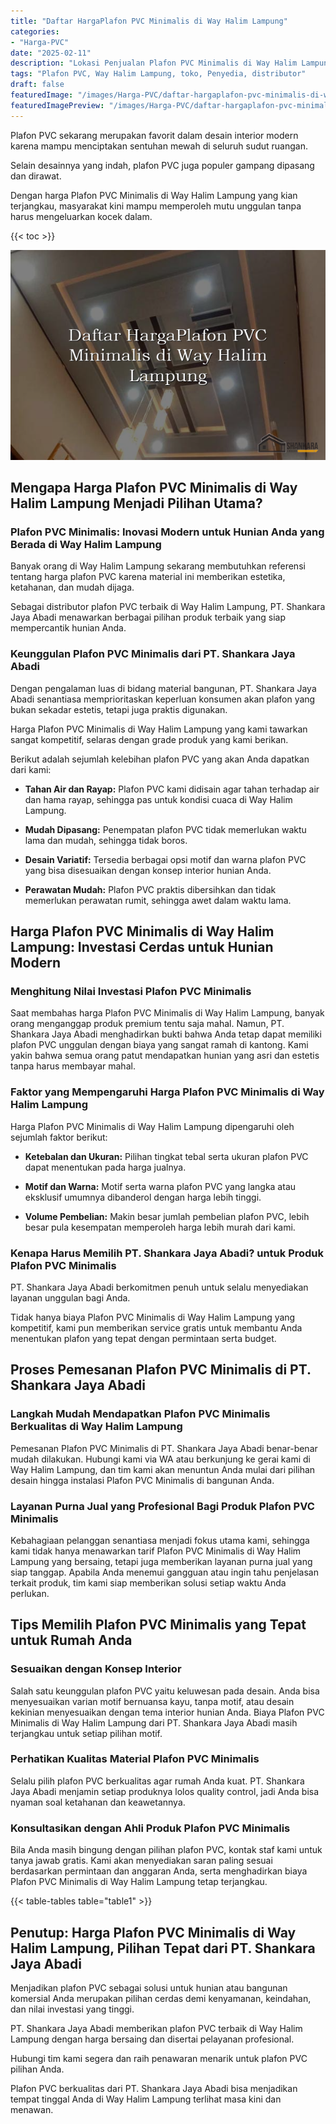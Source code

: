 ```yaml
---
title: "Daftar HargaPlafon PVC Minimalis di Way Halim Lampung"
categories:
- "Harga-PVC"
date: "2025-02-11"
description: "Lokasi Penjualan Plafon PVC Minimalis di Way Halim Lampung bagi tempat tinggal, perkantoran, serta toko. Panel unggulan, variasi motif, warna elegan, dengan layanan penempatan oleh teknisi berpengalaman dan jaminan resmi!|Servis penyediaan Plafon PVC Minimalis di Way Halim Lampung bagi kebutuhan rumah, kantor, maupun gerai, dengan material terbaik dan instalasi oleh tim berpengalaman dan kepastian resmi.|Pilihan Plafon PVC Minimalis di Way Halim Lampung yang terpercaya bagi hunian, perkantoran, dan gerai, dengan panel unggulan dan pemasangan dikerjakan oleh teknisi berpengalaman dan jaminan resmi.|Penjualan Plafon PVC Minimalis di Way Halim Lampung bagi rumah, office, serta gerai, beserta panel unggulan dan penempatan dikerjakan oleh tim ahli, disertai dengan jaminan resmi.}"
tags: "Plafon PVC, Way Halim Lampung, toko, Penyedia, distributor"
draft: false
featuredImage: "/images/Harga-PVC/daftar-hargaplafon-pvc-minimalis-di-way-halim-lampung.png"
featuredImagePreview: "/images/Harga-PVC/daftar-hargaplafon-pvc-minimalis-di-way-halim-lampung.png"
---
```


Plafon PVC sekarang merupakan favorit dalam desain interior modern karena mampu menciptakan sentuhan mewah di seluruh sudut ruangan.

Selain desainnya yang indah, plafon PVC juga populer gampang dipasang dan dirawat.

Dengan harga Plafon PVC Minimalis di Way Halim Lampung yang kian terjangkau, masyarakat kini mampu memperoleh mutu unggulan tanpa harus mengeluarkan kocek dalam.

{{< toc >}}

![Daftar HargaPlafon PVC Minimalis di Way Halim Lampung](/images/Harga-PVC/Daftar-HargaPlafon-PVC-Minimalis-di-Way-Halim-Lampung.png)

## Mengapa Harga Plafon PVC Minimalis di Way Halim Lampung Menjadi Pilihan Utama?

### Plafon PVC Minimalis: Inovasi Modern untuk Hunian Anda yang Berada di Way Halim Lampung

Banyak orang di Way Halim Lampung sekarang membutuhkan referensi tentang harga plafon PVC karena material ini memberikan estetika, ketahanan, dan mudah dijaga.

Sebagai distributor plafon PVC terbaik di Way Halim Lampung, PT. Shankara Jaya Abadi menawarkan berbagai pilihan produk terbaik yang siap mempercantik hunian Anda.

### Keunggulan Plafon PVC Minimalis dari PT. Shankara Jaya Abadi

Dengan pengalaman luas di bidang material bangunan, PT. Shankara Jaya Abadi senantiasa memprioritaskan keperluan konsumen akan plafon yang bukan sekadar estetis, tetapi juga praktis digunakan.

Harga Plafon PVC Minimalis di Way Halim Lampung yang kami tawarkan sangat kompetitif, selaras dengan grade produk yang kami berikan.

Berikut adalah sejumlah kelebihan plafon PVC yang akan Anda dapatkan dari kami:

- **Tahan Air dan Rayap:** Plafon PVC kami didisain agar tahan terhadap air dan hama rayap, sehingga pas untuk kondisi cuaca di Way Halim Lampung.

- **Mudah Dipasang:** Penempatan plafon PVC tidak memerlukan waktu lama dan mudah, sehingga tidak boros.

- **Desain Variatif:** Tersedia berbagai opsi motif dan warna plafon PVC yang bisa disesuaikan dengan konsep interior hunian Anda.

- **Perawatan Mudah:** Plafon PVC praktis dibersihkan dan tidak memerlukan perawatan rumit, sehingga awet dalam waktu lama.

## Harga Plafon PVC Minimalis di Way Halim Lampung: Investasi Cerdas untuk Hunian Modern

### Menghitung Nilai Investasi Plafon PVC Minimalis

Saat membahas harga Plafon PVC Minimalis di Way Halim Lampung, banyak orang menganggap produk premium tentu saja mahal. Namun, PT. Shankara Jaya Abadi menghadirkan bukti bahwa Anda tetap dapat memiliki plafon PVC unggulan dengan biaya yang sangat ramah di kantong. Kami yakin bahwa semua orang patut mendapatkan hunian yang asri dan estetis tanpa harus membayar mahal.

### Faktor yang Mempengaruhi Harga Plafon PVC Minimalis di Way Halim Lampung

Harga Plafon PVC Minimalis di Way Halim Lampung dipengaruhi oleh sejumlah faktor berikut:

- **Ketebalan dan Ukuran:** Pilihan tingkat tebal serta ukuran plafon PVC dapat menentukan pada harga jualnya.

- **Motif dan Warna:** Motif serta warna plafon PVC yang langka atau eksklusif umumnya dibanderol dengan harga lebih tinggi.

- **Volume Pembelian:** Makin besar jumlah pembelian plafon PVC, lebih besar pula kesempatan memperoleh harga lebih murah dari kami.

### Kenapa Harus Memilih PT. Shankara Jaya Abadi? untuk Produk Plafon PVC Minimalis

PT. Shankara Jaya Abadi berkomitmen penuh untuk selalu menyediakan layanan unggulan bagi Anda.

Tidak hanya biaya Plafon PVC Minimalis di Way Halim Lampung yang kompetitif, kami pun memberikan service gratis untuk membantu Anda menentukan plafon yang tepat dengan permintaan serta budget.

## Proses Pemesanan Plafon PVC Minimalis di PT. Shankara Jaya Abadi

### Langkah Mudah Mendapatkan Plafon PVC Minimalis Berkualitas di Way Halim Lampung

Pemesanan Plafon PVC Minimalis di PT. Shankara Jaya Abadi benar-benar mudah dilakukan. Hubungi kami via WA atau berkunjung ke gerai kami di Way Halim Lampung, dan tim kami akan menuntun Anda mulai dari pilihan desain hingga instalasi Plafon PVC Minimalis di bangunan Anda.

### Layanan Purna Jual yang Profesional Bagi Produk Plafon PVC Minimalis

Kebahagiaan pelanggan senantiasa menjadi fokus utama kami, sehingga kami tidak hanya menawarkan tarif Plafon PVC Minimalis di Way Halim Lampung yang bersaing, tetapi juga memberikan layanan purna jual yang siap tanggap. Apabila Anda menemui gangguan atau ingin tahu penjelasan terkait produk, tim kami siap memberikan solusi setiap waktu Anda perlukan.

## Tips Memilih Plafon PVC Minimalis yang Tepat untuk Rumah Anda

### Sesuaikan dengan Konsep Interior

Salah satu keunggulan plafon PVC yaitu keluwesan pada desain. Anda bisa menyesuaikan varian motif bernuansa kayu, tanpa motif, atau desain kekinian menyesuaikan dengan tema interior hunian Anda. Biaya Plafon PVC Minimalis di Way Halim Lampung dari PT. Shankara Jaya Abadi masih terjangkau untuk setiap pilihan motif.

### Perhatikan Kualitas Material Plafon PVC Minimalis

Selalu pilih plafon PVC berkualitas agar rumah Anda kuat. PT. Shankara Jaya Abadi menjamin setiap produknya lolos quality control, jadi Anda bisa nyaman soal ketahanan dan keawetannya.

### Konsultasikan dengan Ahli Produk Plafon PVC Minimalis

Bila Anda masih bingung dengan pilihan plafon PVC, kontak staf kami untuk tanya jawab gratis. Kami akan menyediakan saran paling sesuai berdasarkan permintaan dan anggaran Anda, serta menghadirkan biaya Plafon PVC Minimalis di Way Halim Lampung tetap terjangkau.

{{< table-tables table="table1" >}}

## Penutup: Harga Plafon PVC Minimalis di Way Halim Lampung, Pilihan Tepat dari PT. Shankara Jaya Abadi

Menjadikan plafon PVC sebagai solusi untuk hunian atau bangunan komersial Anda merupakan pilihan cerdas demi kenyamanan, keindahan, dan nilai investasi yang tinggi.

PT. Shankara Jaya Abadi memberikan plafon PVC terbaik di Way Halim Lampung dengan harga bersaing dan disertai pelayanan profesional.

Hubungi tim kami segera dan raih penawaran menarik untuk plafon PVC pilihan Anda.

Plafon PVC berkualitas dari PT. Shankara Jaya Abadi bisa menjadikan tempat tinggal Anda di Way Halim Lampung terlihat masa kini dan menawan.

